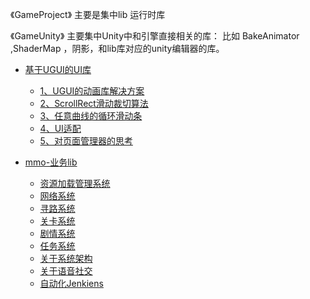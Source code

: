 《GameProject》 主要是集中lib 运行时库

《GameUnity》 主要集中Unity中和引擎直接相关的库：
比如 BakeAnimator ,ShaderMap ，阴影，和lib库对应的unity编辑器的库。

* [基于UGUI的UI库]()
  
  * [1、UGUI的动画库解决方案](#01)
  * [2、ScrollRect滑动裁切算法](#02)
  * [3、任意曲线的循环滑动条](#03)
  * [4、UI适配](#04)
  * [5、对页面管理器的思考](#05)
  
* [mmo-业务lib]()
  
  * [资源加载管理系统](#06)
  * [网络系统](#07)
  * [寻路系统](#08)
  * [关卡系统](#09)
  * [剧情系统](#10)
  * [任务系统](#11)
  * [关于系统架构](#12)
  * [关于语音社交](#13)
  * [自动化Jenkiens](#14)
